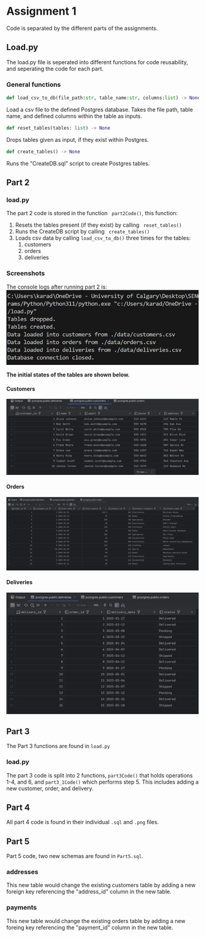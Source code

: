# Assignment 1

Code is separated by the different parts of the assignments.

## Load.py

The load.py file is seperated into different functions for code reusability, and seperating the code for each part.

### General functions

```Python
def load_csv_to_db(file_path:str, table_name:str, columns:list) -> None
```

Load a csv file to the defined Postgres database. Takes the file path, table name, and defined columns within the table as inputs.

```Python
def reset_tables(tables: list) -> None
```

Drops tables given as input, if they exist within Postgres.

```Python
def create_tables() -> None
```

Runs the "CreateDB.sql" script to create Postgres tables.

## Part 2

### load.py

The part 2 code is stored in the function ` part2Code()`, this function:

1. Resets the tables present (if they exist) by calling ` reset_tables()`
2. Runs the CreateDB script by calling ` create_tables()`
3. Loads csv data by calling `load_csv_to_db()` three times for the tables:
   1. customers
   2. orders
   3. deliveries

### Screenshots

The console logs after running part 2 is:
![Part 2 console output](Part2ConsoleOutput.png)

**The initial states of the tables are shown below.**

#### Customers

![customers initial state](Part2CustomersInitialState.png)

#### Orders

![Orders table initial state](Part2OrdersInitialState.png)

#### Deliveries

![Deliveries table initial state](Part2DeliveriesInitialState.png)

## Part 3

The Part 3 functions are found in `load.py`

### load.py

The part 3 code is split into 2 functions, `part3Code()` that holds operations 1-4, and 6, and `part3_1Code()` which performs step 5. This includes adding a new customer, order, and delivery.

## Part 4

All part 4 code is found in their individual `.sql` and `.png` files.

## Part 5

Part 5 code, two new schemas are found in `Part5.sql`.

### addresses

This new table would change the existing customers table by adding a new foreign key referencing the "address_id" column in the new table.

### payments

This new table would change the existing orders table by adding a new foreing key referencing the "payment_id" column in the new table.
